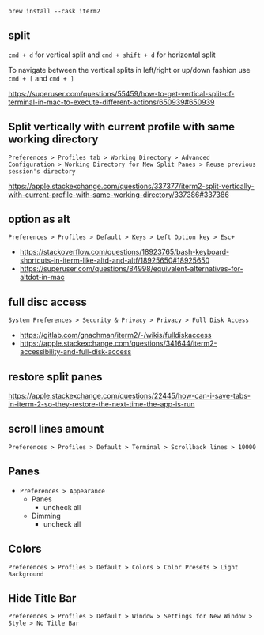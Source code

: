 `brew install --cask iterm2`

## split

`cmd + d` for vertical split and `cmd + shift + d` for horizontal split

To navigate between the vertical splits in left/right or up/down fashion use `cmd + [` and `cmd + ]`

https://superuser.com/questions/55459/how-to-get-vertical-split-of-terminal-in-mac-to-execute-different-actions/650939#650939

## Split vertically with current profile with same working directory

`Preferences > Profiles tab > Working Directory > Advanced Configuration > Working Directory for New Split Panes > Reuse previous session's directory`

https://apple.stackexchange.com/questions/337377/iterm2-split-vertically-with-current-profile-with-same-working-directory/337386#337386

## option as alt

`Preferences > Profiles > Default > Keys > Left Option key > Esc+`

- https://stackoverflow.com/questions/18923765/bash-keyboard-shortcuts-in-iterm-like-altd-and-altf/18925650#18925650
- https://superuser.com/questions/84998/equivalent-alternatives-for-altdot-in-mac

## full disc access

`System Preferences > Security & Privacy > Privacy > Full Disk Access`

- https://gitlab.com/gnachman/iterm2/-/wikis/fulldiskaccess
- https://apple.stackexchange.com/questions/341644/iterm2-accessibility-and-full-disk-access

## restore split panes

https://apple.stackexchange.com/questions/22445/how-can-i-save-tabs-in-iterm-2-so-they-restore-the-next-time-the-app-is-run

## scroll lines amount

`Preferences > Profiles > Default > Terminal > Scrollback lines > 10000`

## Panes

- `Preferences > Appearance`
  - Panes
    - uncheck all
  - Dimming
    - uncheck all

## Colors

`Preferences > Profiles > Default > Colors > Color Presets > Light Background`

## Hide Title Bar

`Preferences > Profiles > Default > Window > Settings for New Window > Style > No Title Bar`